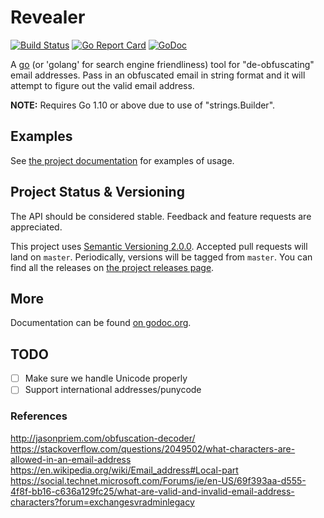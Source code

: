 # Revealer

[![Build Status](https://travis-ci.org/dstroot/revealer.svg?branch=master)](https://travis-ci.org/dstroot/revealer)
[![Go Report Card](https://goreportcard.com/badge/github.com/dstroot/revealer)](https://goreportcard.com/report/github.com/dstroot/revealer)
[![GoDoc](https://godoc.org/github.com/dstroot/revealer?status.svg)](https://godoc.org/github.com/dstroot/revealer)

A [go](http://www.golang.org) (or 'golang' for search engine friendliness) tool for "de-obfuscating" email addresses.  Pass in an obfuscated email in string format and it will attempt to figure out the valid email address.  

**NOTE:** Requires Go 1.10 or above due to use of "strings.Builder".

## Examples

See [the project documentation](https://godoc.org/github.com/dstroot/revealer) for examples of usage.

## Project Status & Versioning

The API should be considered stable. Feedback and feature requests are appreciated.  

This project uses [Semantic Versioning 2.0.0](http://semver.org).  Accepted pull requests will land on `master`.  Periodically, versions will be tagged from `master`.  You can find all the releases on [the project releases page](https://github.com/dstroot/revealer/releases).

## More

Documentation can be found [on godoc.org](http://godoc.org/github.com/dstroot/revealer).

## TODO 
* [ ] Make sure we handle Unicode properly
* [ ] Support international addresses/punycode

### References
http://jasonpriem.com/obfuscation-decoder/
https://stackoverflow.com/questions/2049502/what-characters-are-allowed-in-an-email-address
https://en.wikipedia.org/wiki/Email_address#Local-part
https://social.technet.microsoft.com/Forums/ie/en-US/69f393aa-d555-4f8f-bb16-c636a129fc25/what-are-valid-and-invalid-email-address-characters?forum=exchangesvradminlegacy
